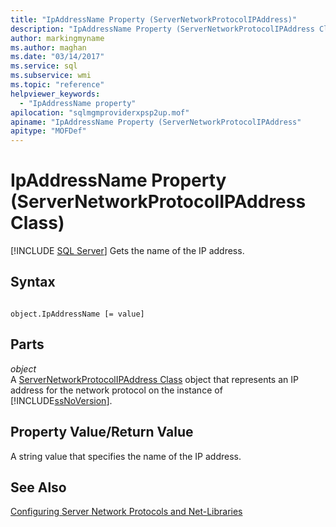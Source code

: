 ```yaml
---
title: "IpAddressName Property (ServerNetworkProtocolIPAddress)"
description: "IpAddressName Property (ServerNetworkProtocolIPAddress Class)"
author: markingmyname
ms.author: maghan
ms.date: "03/14/2017"
ms.service: sql
ms.subservice: wmi
ms.topic: "reference"
helpviewer_keywords:
  - "IpAddressName property"
apilocation: "sqlmgmproviderxpsp2up.mof"
apiname: "IpAddressName Property (ServerNetworkProtocolIPAddress"
apitype: "MOFDef"
---
```

# IpAddressName Property (ServerNetworkProtocolIPAddress Class)
[!INCLUDE [SQL Server](../../../includes/applies-to-version/sqlserver.md)]
  Gets the name of the IP address.  
  
## Syntax  
  
```  
  
object.IpAddressName [= value]  
```  
  
## Parts  
 *object*  
 A [ServerNetworkProtocolIPAddress Class](../../../relational-databases/wmi-provider-configuration-classes/servernetworkprotocolipaddress-class/servernetworkprotocolipaddress-class.md) object that represents an IP address for the network protocol on the instance of [!INCLUDE[ssNoVersion](../../../includes/ssnoversion-md.md)].  
  
## Property Value/Return Value  
 A string value that specifies the name of the IP address.  
  
## See Also  
 [Configuring Server Network Protocols and Net-Libraries](https://msdn.microsoft.com/library/ms177485\(v=sql.100\).aspx)  
  
  
